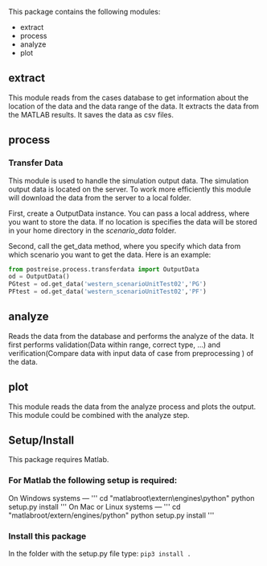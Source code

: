 This package contains the following modules:
  * extract
  * process
  * analyze
  * plot

## extract
This module reads from the cases database to get information about the location
of the data and the data range of the data.
It extracts the data from the MATLAB results.
It saves the data as csv files.
## process
### Transfer Data
This module is used to handle the simulation output data. 
The simulation output data is located on the server.
To work more efficiently this module will download the data from the server
to a local folder.

First, create a OutputData instance. You can pass a local address, where you
want to store the data. If no location is specifies the data will be stored in
your home directory in the *scenario_data* folder.

Second, call the get_data method, where you specify which data from which 
scenario you want to get the data. Here is an example:
```python
from postreise.process.transferdata import OutputData
od = OutputData()
PGtest = od.get_data('western_scenarioUnitTest02','PG')
PFtest = od.get_data('western_scenarioUnitTest02','PF')
``` 
## analyze 
Reads the data from the database and performs the analyze of the data.
It first performs validation(Data within range, correct type, ...)  and verification(Compare data with input data of case from preprocessing ) of the data.
## plot
This module reads the data from the analyze process and plots the output.
This module could be combined with the analyze step.

## Setup/Install
This package requires Matlab.
### For Matlab the following setup is required:
On Windows systems —
'''
cd "matlabroot\extern\engines\python"
python setup.py install
'''
On Mac or Linux systems —
'''
cd "matlabroot/extern/engines/python"
python setup.py install
'''
### Install this package
In the folder with the setup.py file type:
`pip3 install .`
